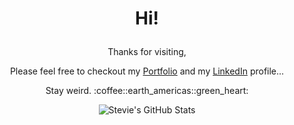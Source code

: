 # <p align="center">Hi!</p> 

<p align="center">
  Thanks for visiting,
</p>
<p align="center">
  Please feel free to checkout my <a href="https://strudelandcoffee.github.io/react-portfolio/" target="_blank">Portfolio</a> and my <a href="https://www.linkedin.com/in/stevie-trudell-atx/" target="_blank">LinkedIn</a> profile...
</p>
<p align="center">
  Stay weird. :coffee::earth_americas::green_heart:
</p>

<p align="center">
  <img src="https://github-readme-stats.vercel.app/api?username=strudelAndCoffee&show_icons=true&hide=stars&theme=codeSTACKr" alt="Stevie's GitHub Stats">
</p>
